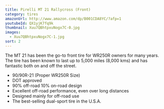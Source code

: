 ```yaml
---
title: Pirelli MT 21 Rallycross (Front)
category: tires
amazonUrl: http://www.amazon.com/dp/B001CDA8YC/?afp=1
youtubeId: QX1yjK7fq9k
thumbnail: Xuu7QBhtpxuNogx7C-0.jpg
images:
  - Xuu7QBhtpxuNogx7C-1.jpg
sort: 2
---
```


The MT 21 has been the go-to front tire for WR250R owners for many years. The tire has been known to last up to 5,000 miles (8,000 kms) and has fantastic both on and off the street.

* 90/90R-21 (Proper WR250R Size)
* DOT approved
* 90% off-road 10% on-road design
* Excellent off-road performance, even over long distances
* Designed mainly for off-road use
* The best-selling dual-sport tire in the U.S.A.

